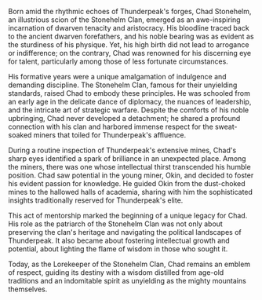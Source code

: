 Born amid the rhythmic echoes of Thunderpeak's forges,  Chad Stonehelm, an illustrious scion of the Stonehelm Clan, emerged as an awe-inspiring incarnation of dwarven tenacity and aristocracy. His bloodline traced back to the ancient dwarven forefathers, and his noble bearing was as evident as the sturdiness of his physique. Yet, his high birth did not lead to arrogance or indifference; on the contrary, Chad was renowned for his discerning eye for talent, particularly among those of less fortunate circumstances.

His formative years were a unique amalgamation of indulgence and demanding discipline. The Stonehelm Clan, famous for their unyielding standards, raised Chad to embody these principles. He was schooled from an early age in the delicate dance of diplomacy, the nuances of leadership, and the intricate art of strategic warfare. Despite the comforts of his noble upbringing, Chad never developed a detachment; he shared a profound connection with his clan and harbored immense respect for the sweat-soaked miners that toiled for Thunderpeak's affluence.

During a routine inspection of Thunderpeak's extensive mines, Chad's sharp eyes identified a spark of brilliance in an unexpected place. Among the miners, there was one whose intellectual thirst transcended his humble position. Chad saw potential in the young miner, Okin, and decided to foster his evident passion for knowledge. He guided Okin from the dust-choked mines to the hallowed halls of academia, sharing with him the sophisticated insights traditionally reserved for Thunderpeak's elite.

This act of mentorship marked the beginning of a unique legacy for Chad. His role as the patriarch of the Stonehelm Clan was not only about preserving the clan's heritage and navigating the political landscapes of Thunderpeak. It also became about fostering intellectual growth and potential, about lighting the flame of wisdom in those who sought it.

Today, as the Lorekeeper of the Stonehelm Clan, Chad remains an emblem of respect, guiding its destiny with a wisdom distilled from age-old traditions and an indomitable spirit as unyielding as the mighty mountains themselves.